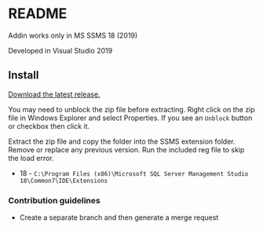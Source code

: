 # README #

Addin works only in MS SSMS 18 (2019)


Developed in Visual Studio 2019

## Install

[Download the latest release.](https://github.com/pstraszak/sql-hunting-dog/releases)

You may need to unblock the zip file before extracting. Right click on the zip file in Windows Explorer and select Properties. 
If you see an `Unblock` button or checkbox then click it. 

Extract the zip file and copy the folder into the SSMS extension folder. Remove or replace any previous version.
Run the included reg file to skip the load error.

* 18 - `C:\Program Files (x86)\Microsoft SQL Server Management Studio 18\Common7\IDE\Extensions`



### Contribution guidelines ###

* Create a separate branch and then generate a merge request
